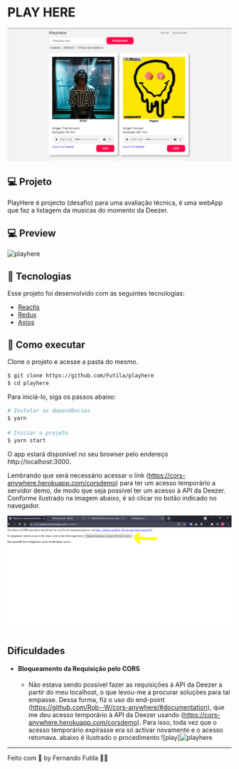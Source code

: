 # PLAY HERE

<div align="center">
    <img src="https://github.com/Futila/playhere/blob/master/playhere.PNG" width="800px" />  
    
</div>

## 💻 Projeto

PlayHere é projecto (desafio) para uma avaliação técnica, é uma webApp que faz a listagem da musicas do momento da Deezer. 

## 💻 Preview
![playhere](https://github.com/Futila/playhere/blob/master/playhere-preview)

## 🧪 Tecnologias

Esse projeto foi desenvolvido com as seguintes tecnologias:

- [Reactjs](https://reactjs.org)
- [Redux](https://redux.js.org/)
- [Axios](https://axios-http.com/docs/intro)

## 🚀 Como executar

Clone o projeto e acesse a pasta do mesmo.

```bash
$ git clone https://github.com/Futila/playhere
$ cd playhere
```

Para iniciá-lo, siga os passos abaixo:
```bash
# Instalar as dependências
$ yarn

# Iniciar o projeto
$ yarn start
```
O app estará disponível no seu browser pelo endereço http://localhost:3000.

Lembrando que será necessário acessar o link (https://cors-anywhere.herokuapp.com/corsdemo) para ter um acesso temporário a servidor demo, de modo que seja possível ter um acesso à API da Deezer. Conforme ilustrado na imagem abaixo, é só clicar no botão indicado no navegador.
<div align="center">
    <img src="https://github.com/Futila/playhere/blob/master/cors-anywhere.PNG" width="800px"/> 
 
</div>


## Dificuldades

- #### Bloqueamento da Requisição pelo CORS
  - Não estava sendo possível fazer as requisições à API da Deezer a partir do meu localhost, o que levou-me a procurar soluções para tal empasse. Dessa forma, fiz o uso do end-point (https://github.com/Rob--W/cors-anywhere/#documentation), que me deu acesso temporário à API da Deezer usando (https://cors-anywhere.herokuapp.com/corsdemo). Para isso, toda vez que o acesso temporário expirasse era só activar novamente e o acesso retomava. abaixo é ilustrado o procedimento
  ![play]![playhere](https://github.com/Futila/playhere/blob/master/playhere.gif)

---

Feito com 💜 by Fernando Futila 👋🏻 